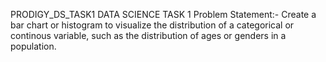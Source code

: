 PRODIGY_DS_TASK1
DATA SCIENCE TASK 1 Problem Statement:- Create a bar chart or histogram to visualize the distribution of a categorical or continous variable, such as the distribution of ages or genders in a population.
